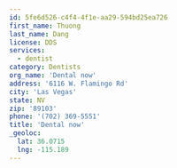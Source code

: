 ```yaml
---
id: 5fe6d526-c4f4-4f1e-aa29-594bd25ea726
first_name: Thuong
last_name: Dang
license: DDS
services:
  - dentist
category: Dentists
org_name: 'Dental now'
address: '6116 W. Flamingo Rd'
city: 'Las Vegas'
state: NV
zip: '89103'
phone: '(702) 369-5551'
title: 'Dental now'
_geoloc:
  lat: 36.0715
  lng: -115.189
---
```

